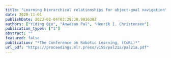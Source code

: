 ```yaml
---
title: "Learning hierarchical relationships for object-goal navigation"
date: 2020-11-01
publishDate: 2023-02-04T03:29:30.981638Z
authors: ["Yiding Qiu", "Anwesan Pal", "Henrik I. Christensen"]
publication_types: ["1"]
abstract: ""
featured: false
publication: "*The Conference on Robotic Learning, (CoRL)*"
url_pdf: "https://proceedings.mlr.press/v155/pal21a/pal21a.pdf"
---
```


